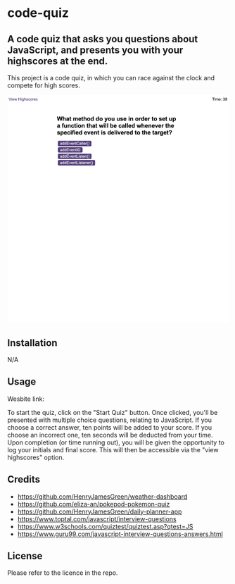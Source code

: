 # code-quiz

## A code quiz that asks you questions about JavaScript, and presents you with your highscores at the end.

This project is a code quiz, in which you can race against the clock and compete for high scores.

![](Screengrab1.png)

## Installation

N/A

## Usage

Wesbite link:

To start the quiz, click on the "Start Quiz" button. Once clicked, you'll be presented with multiple choice questions, relating to JavaScript. If you choose a correct answer, ten points will be added to your score. If you choose an incorrect one, ten seconds will be deducted from your time. Upon completion (or time running out), you will be given the opportunity to log your initials and final score. This will then be accessible via the "view highscores" option.

## Credits

- https://github.com/HenryJamesGreen/weather-dashboard
- https://github.com/eliza-an/pokepod-pokemon-quiz
- https://github.com/HenryJamesGreen/daily-planner-app
- https://www.toptal.com/javascript/interview-questions
- https://www.w3schools.com/quiztest/quiztest.asp?qtest=JS
- https://www.guru99.com/javascript-interview-questions-answers.html

## License

Please refer to the licence in the repo.
